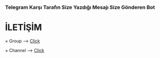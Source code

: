 ### Telegram Karşı Tarafın Size Yazdığı Mesajı Size Gönderen Bot

# İLETİŞİM

× Group --> [Click](https://t.me/MajesteSohbet)

× Channel --> [Click](https://t.me/illegalchecker)
